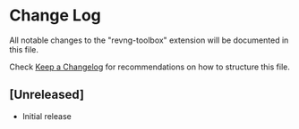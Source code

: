 # Change Log

All notable changes to the "revng-toolbox" extension will be documented in this file.

Check [Keep a Changelog](http://keepachangelog.com/) for recommendations on how to structure this file.

## [Unreleased]

- Initial release
